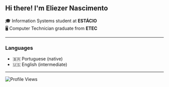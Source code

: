 ## Hi there! I'm Eliezer Nascimento

🎓 Information Systems student at **ESTÁCIO**  
🖥️ Computer Technician graduate from **ETEC**  

---

### Languages
- 🇧🇷 Portuguese (native)  
- 🇺🇸 English (intermediate) 

---


![Profile Views](https://komarev.com/ghpvc/?username=eliezergarbin&color=orange)
